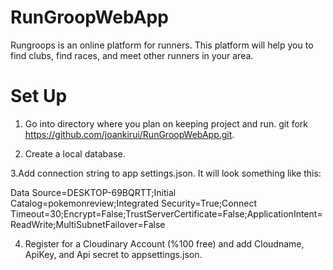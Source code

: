 # RunGroopWebApp
Rungroops is an online platform for runners. This platform will help you to find clubs, find races, and meet other runners in your area.
# Set Up
1. Go into directory where you plan on keeping project and run.
  git fork https://github.com/joankirui/RunGroopWebApp.git.
  
2. Create a local database.

3.Add connection string to app settings.json. It will look something like this:

  Data Source=DESKTOP-69BQRTT;Initial Catalog=pokemonreview;Integrated Security=True;Connect         Timeout=30;Encrypt=False;TrustServerCertificate=False;ApplicationIntent=ReadWrite;MultiSubnetFailover=False
  
4. Register for a Cloudinary Account (%100 free) and add Cloudname, ApiKey, and Api secret to appsettings.json.

